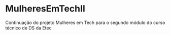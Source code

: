 # MulheresEmTechII
Continuação do projeto Mulheres em Tech para o segundo módulo do curso técnico de DS da Etec 
